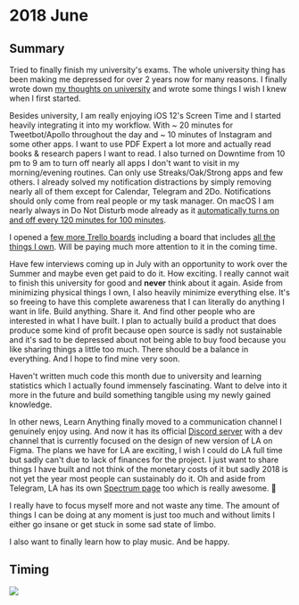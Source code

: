# 2018 June

## Summary

Tried to finally finish my university's exams. The whole university thing has been making me depressed for over 2 years now for many reasons. I finally wrote down [my thoughts on university](../../education/university.md) and wrote some things I wish I knew when I first started.

Besides university, I am really enjoying iOS 12's Screen Time and I started heavily integrating it into my workflow. With ~ 20 minutes for Tweetbot/Apollo throughout the day and ~ 10 minutes of Instagram and some other apps. I want to use PDF Expert a lot more and actually read books & research papers I want to read. I also turned on Downtime from 10 pm to 9 am to turn off nearly all apps I don't want to visit in my morning/evening routines. Can only use Streaks/Oak/Strong apps and few others. I already solved my notification distractions by simply removing nearly all of them except for Calendar, Telegram and 2Do. Notifications should only come from real people or my task manager. On macOS I am nearly always in Do Not Disturb mode already as it [automatically turns on and off every 120 minutes for 100 minutes](../../focusing/focusing.md).

I opened a [few more Trello boards](../../sharing/my-trello.md) including a board that includes [all the things I own](https://trello.com/b/HotsLGsc). Will be paying much more attention to it in the coming time.

Have few interviews coming up in July with an opportunity to work over the Summer and maybe even get paid to do it. How exciting. I really cannot wait to finish this university for good and **never** think about it again. Aside from minimizing physical things I own, I also heavily minimize everything else. It's so freeing to have this complete awareness that I can literally do anything I want in life. Build anything. Share it. And find other people who are interested in what I have built. I plan to actually build a product that does produce some kind of profit because open source is sadly not sustainable and it's sad to be depressed about not being able to buy food because you like sharing things a little too much. There should be a balance in everything. And I hope to find mine very soon.

Haven't written much code this month due to university and learning statistics which I actually found immensely fascinating. Want to delve into it more in the future and build something tangible using my newly gained knowledge.

In other news, Learn Anything finally moved to a communication channel I genuinely enjoy using. And now it has its official [Discord server](https://discord.gg/KKYdWjt) with a dev channel that is currently focused on the design of new version of LA on Figma. The plans we have for LA are exciting, I wish I could do LA full time but sadly can't due to lack of finances for the project. I just want to share things I have built and not think of the monetary costs of it but sadly 2018 is not yet the year most people can sustainably do it. Oh and aside from Telegram, LA has its own [Spectrum page](https://spectrum.chat/learn-anything) too which is really awesome. 🌈

I really have to focus myself more and not waste any time. The amount of things I can be doing at any moment is just too much and without limits I either go insane or get stuck in some sad state of limbo.

I also want to finally learn how to play music. And be happy.

## Timing

![](https://i.imgur.com/rO6NcDD.png)
